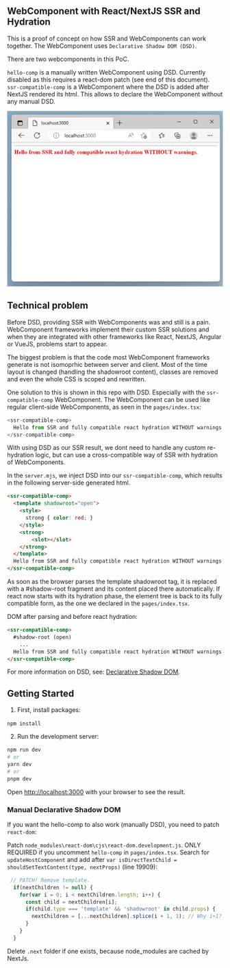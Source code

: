 ## WebComponent with React/NextJS SSR and Hydration

This is a proof of concept on how SSR and WebComponents can work together.
The WebComponent uses `Declarative Shadow DOM (DSD)`.

There are two webcomponents in this PoC. 

`hello-comp` is a manually written WebComponent using DSD. Currently disabled as this requires a react-dom patch (see end of this document).
`ssr-compatible-comp` is a WebComponent where the DSD is added after NextJS rendered its html. This allows to declare the WebComponent without any manual DSD.

![Result](result.png)

## Technical problem

Before DSD, providing SSR with WebComponents was and still is a pain. WebComponent frameworks implement their custom SSR solutions and when they are integrated with 
other frameworks like React, NextJS, Angular or VueJS, problems start to appear.

The biggest problem is that the code most WebComponent frameworks generate is not isomoprhic between server and client. Most of the time layout is changed (handling the shadowroot content), classes are removed and even the whole CSS is scoped and rewritten.

One solution to this is shown in this repo with DSD. Especially with the `ssr-compatible-comp` WebComponent. The WebComponent can be used like regular client-side WebComponents, as seen in the `pages/index.tsx`:

```js
<ssr-compatible-comp>
  Hello from SSR and fully compatible react hydration WITHOUT warnings.
</ssr-compatible-comp>
```

With using DSD as our SSR result, we dont need to handle any custom re-hydration logic, but can use a cross-compatible way of SSR with hydration of WebComponents.

In the `server.mjs`, we inject DSD into our `ssr-compatible-comp`, which results in the following server-side generated html.

```html
<ssr-compatible-comp>
  <template shadowroot="open">
    <style>
      strong { color: red; }
    </style>
    <strong>
    	<slot></slot>
    </strong>
  </template>
  Hello from SSR and fully compatible react hydration WITHOUT warnings.
</ssr-compatible-comp>
```

As soon as the browser parses the template shadowroot tag, it is replaced with a #shadow-root fragment and its content placed there automatically. 
If react now starts with its hydration phase, the element tree is back to its fully compatible form, as the one we declared in the `pages/index.tsx`.

DOM after parsing and before react hydration:

```html
<ssr-compatible-comp>
  #shadow-root (open)
    ...
  Hello from SSR and fully compatible react hydration WITHOUT warnings.
</ssr-compatible-comp>
```

For more information on DSD, see: [Declarative Shadow DOM](https://github.com/mfreed7/declarative-shadow-dom).

## Getting Started

1. First, install packages:

`npm install`


2. Run the development server:

```bash
npm run dev
# or
yarn dev
# or
pnpm dev
```

Open [http://localhost:3000](http://localhost:3000) with your browser to see the result.

### Manual Declarative Shadow DOM

If you want the hello-comp to also work (manually DSD), you need to patch `react-dom`:

Patch `node_modules\react-dom\cjs\react-dom.development.js`. ONLY REQUIRED if you uncomment `hello-comp` in `pages/index.tsx`.
Search for `updateHostComponent` and add after `var isDirectTextChild = shouldSetTextContent(type, nextProps)` (line 19909):

```js
 // PATCH! Remove template.
  if(nextChildren != null) {
    for(var i = 0; i < nextChildren.length; i++) {
      const child = nextChildren[i];
      if(child.type === 'template' && 'shadowroot' in child.props) {
        nextChildren = [...nextChildren].splice(i + 1, 1); // Why i+1? Splicing at 0 does remove the second item...
      }
    }
  }
```

Delete `.next` folder if one exists, because node_modules are cached by NextJs.
